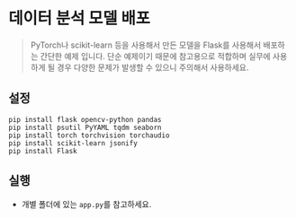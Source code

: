 # 데이터 분석 모델 배포

> PyTorch나 scikit-learn 등을 사용해서 만든 모델을 Flask를 사용해서 배포하는 간단한 예제 입니다. 
> 단순 예제이기 때문에 참고용으로 적합하며 실무에 사용하게 될 경우 다양한 문제가 발생할 수 있으니 주의해서 사용하세요.

## 설정

```
pip install flask opencv-python pandas
pip install psutil PyYAML tqdm seaborn
pip install torch torchvision torchaudio
pip install scikit-learn jsonify
pip install Flask
```

## 실행

- 개별 폴더에 있는 `app.py`를 참고하세요.
